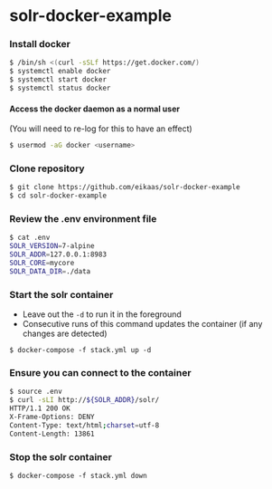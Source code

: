 # solr-docker-example
### Install docker
```bash
$ /bin/sh <(curl -sSLf https://get.docker.com/)
$ systemctl enable docker
$ systemctl start docker
$ systemctl status docker
```
#### Access the docker daemon as a normal user
(You will need to re-log for this to have an effect)
```bash
$ usermod -aG docker <username>
```

### Clone repository
```bash
$ git clone https://github.com/eikaas/solr-docker-example
$ cd solr-docker-example
```

### Review the .env environment file
```bash
$ cat .env
SOLR_VERSION=7-alpine
SOLR_ADDR=127.0.0.1:8983
SOLR_CORE=mycore
SOLR_DATA_DIR=./data
```

### Start the solr container
* Leave out the `-d` to run it in the foreground
* Consecutive runs of this command updates the container (if any changes are detected)
```
$ docker-compose -f stack.yml up -d
```

### Ensure you can connect to the container
```bash
$ source .env
$ curl -sLI http://${SOLR_ADDR}/solr/ 
HTTP/1.1 200 OK
X-Frame-Options: DENY
Content-Type: text/html;charset=utf-8
Content-Length: 13861
```

### Stop the solr container
```
$ docker-compose -f stack.yml down
```

